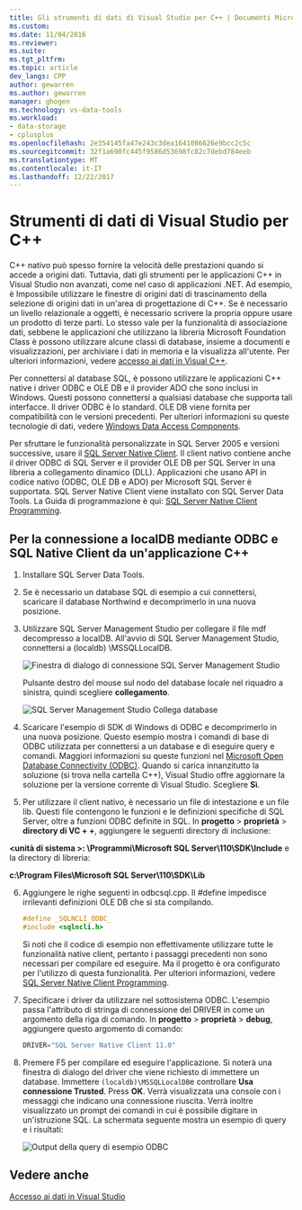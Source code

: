 ```yaml
---
title: Gli strumenti di dati di Visual Studio per C++ | Documenti Microsoft
ms.custom: 
ms.date: 11/04/2016
ms.reviewer: 
ms.suite: 
ms.tgt_pltfrm: 
ms.topic: article
dev_langs: CPP
author: gewarren
ms.author: gewarren
manager: ghogen
ms.technology: vs-data-tools
ms.workload:
- data-storage
- cplusplus
ms.openlocfilehash: 2e354145fa47e243c3dea1641086626e9bcc2c5c
ms.sourcegitcommit: 32f1a690fc445f9586d53698fc82c7debd784eeb
ms.translationtype: MT
ms.contentlocale: it-IT
ms.lasthandoff: 12/22/2017
---
```

# <a name="visual-studio-data-tools-for-c"></a>Strumenti di dati di Visual Studio per C++

C++ nativo può spesso fornire la velocità delle prestazioni quando si accede a origini dati. Tuttavia, dati gli strumenti per le applicazioni C++ in Visual Studio non avanzati, come nel caso di applicazioni .NET. Ad esempio, è Impossibile utilizzare le finestre di origini dati di trascinamento della selezione di origini dati in un'area di progettazione di C++. Se è necessario un livello relazionale a oggetti, è necessario scrivere la propria oppure usare un prodotto di terze parti.  Lo stesso vale per la funzionalità di associazione dati, sebbene le applicazioni che utilizzano la libreria Microsoft Foundation Class è possono utilizzare alcune classi di database, insieme a documenti e visualizzazioni, per archiviare i dati in memoria e la visualizza all'utente. Per ulteriori informazioni, vedere [accesso ai dati in Visual C++](/cpp/data/data-access-in-cpp).  
  
Per connettersi al database SQL, è possono utilizzare le applicazioni C++ native i driver ODBC e OLE DB e il provider ADO che sono inclusi in Windows. Questi possono connettersi a qualsiasi database che supporta tali interfacce. Il driver ODBC è lo standard. OLE DB viene fornita per compatibilità con le versioni precedenti. Per ulteriori informazioni su queste tecnologie di dati, vedere [Windows Data Access Components](https://msdn.microsoft.com/en-us/library/windows/desktop/aa968814.aspx).  
  
Per sfruttare le funzionalità personalizzate in SQL Server 2005 e versioni successive, usare il [SQL Server Native Client](/sql/relational-databases/native-client/sql-server-native-client). Il client nativo contiene anche il driver ODBC di SQL Server e il provider OLE DB per SQL Server in una libreria a collegamento dinamico (DLL). Applicazioni che usano API in codice nativo (ODBC, OLE DB e ADO) per Microsoft SQL Server è supportata.  SQL Server Native Client viene installato con SQL Server Data Tools. La Guida di programmazione è qui: [SQL Server Native Client Programming](/sql/sql-docs/docs/relational-databases/native-client/sql-server-native-client-programming).  
  
## <a name="to-connect-to-localdb-through-odbc-and-sql-native-client-from-a-c-application"></a>Per la connessione a localDB mediante ODBC e SQL Native Client da un'applicazione C++  
  
1.  Installare SQL Server Data Tools.  
  
2.  Se è necessario un database SQL di esempio a cui connettersi, scaricare il database Northwind e decomprimerlo in una nuova posizione.  
  
3.  Utilizzare SQL Server Management Studio per collegare il file mdf decompresso a localDB. All'avvio di SQL Server Management Studio, connettersi a (localdb) \MSSQLLocalDB.  
  
     ![Finestra di dialogo di connessione SQL Server Management Studio](../data-tools/media/raddata-ssms-connect-dialog.png "raddata SSMS connettersi finestra di dialogo")  
  
     Pulsante destro del mouse sul nodo del database locale nel riquadro a sinistra, quindi scegliere **collegamento**.  
  
     ![SQL Server Management Studio Collega database](../data-tools/media/raddata-ssms-attach-database.png "raddata SSMS Collega database")  
  
4.  Scaricare l'esempio di SDK di Windows di ODBC e decomprimerlo in una nuova posizione. Questo esempio mostra i comandi di base di ODBC utilizzata per connettersi a un database e di eseguire query e comandi. Maggiori informazioni su queste funzioni nel [Microsoft Open Database Connectivity (ODBC)](https://msdn.microsoft.com/en-us/library/windows/desktop/ms710252.aspx). Quando si carica innanzitutto la soluzione (si trova nella cartella C++), Visual Studio offre aggiornare la soluzione per la versione corrente di Visual Studio. Scegliere **Sì**.  
  
5.  Per utilizzare il client nativo, è necessario un file di intestazione e un file lib. Questi file contengono le funzioni e le definizioni specifiche di SQL Server, oltre a funzioni ODBC definite in SQL. In **progetto** > **proprietà** > **directory di VC + +**, aggiungere le seguenti directory di inclusione:  
  
 **\<unità di sistema >: \Programmi\Microsoft SQL Server\110\SDK\Include** e la directory di libreria:  
  
 **c:\Program Files\Microsoft SQL Server\110\SDK\Lib**  
  
6.  Aggiungere le righe seguenti in odbcsql.cpp. Il #define impedisce irrilevanti definizioni OLE DB che si sta compilando.  
  
    ```cpp
    #define _SQLNCLI_ODBC_  
    #include <sqlncli.h>  
    ```  
  
    Si noti che il codice di esempio non effettivamente utilizzare tutte le funzionalità native client, pertanto i passaggi precedenti non sono necessari per compilare ed eseguire. Ma il progetto è ora configurato per l'utilizzo di questa funzionalità. Per ulteriori informazioni, vedere [SQL Server Native Client Programming](/sql/relational-databases/native-client/sql-server-native-client).  
  
7.  Specificare i driver da utilizzare nel sottosistema ODBC. L'esempio passa l'attributo di stringa di connessione del DRIVER in come un argomento della riga di comando. In **progetto** > **proprietà** > **debug**, aggiungere questo argomento di comando:  
  
    ```cpp
    DRIVER="SQL Server Native Client 11.0"  
    ```  
  
8.  Premere F5 per compilare ed eseguire l'applicazione. Si noterà una finestra di dialogo del driver che viene richiesto di immettere un database. Immettere `(localdb)\MSSQLLocalDB`e controllare **Usa connessione Trusted**. Press **OK**. Verrà visualizzata una console con i messaggi che indicano una connessione riuscita. Verrà inoltre visualizzato un prompt dei comandi in cui è possibile digitare in un'istruzione SQL. La schermata seguente mostra un esempio di query e i risultati:  
  
     ![Output della query di esempio ODBC](../data-tools/media/raddata-odbc-sample-query-output.png "output della query di esempio ODBC raddata")  
  
## <a name="see-also"></a>Vedere anche

[Accesso ai dati in Visual Studio](../data-tools/accessing-data-in-visual-studio.md)